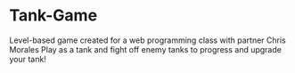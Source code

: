 # Tank-Game

Level-based game created for a web programming class with partner Chris Morales
Play as a tank and fight off enemy tanks to progress and upgrade your tank!
